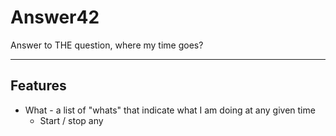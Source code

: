 # Answer42
Answer to THE question, where my time goes?

----
## Features

* What - a list of "whats" that indicate what I am doing at any given time
    * Start / stop any 

